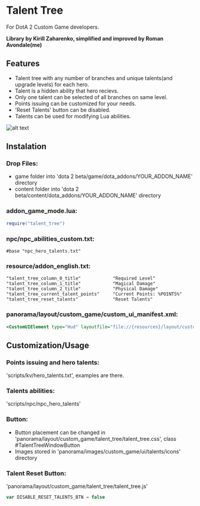 # Talent Tree
For DotA 2 Custom Game developers.

**Library by Kirill Zaharenko, simplified and improved by Roman Avondale(me)**

## Features
* Talent tree with any number of branches and unique talents(and upgrade levels) for each hero.
* Talent is a hidden ability that hero recievs.
* Only one talent can be selected of all branches on same level.
* Points issuing can be customized for your needs.
* 'Reset Talents' button can be disabled.
* Talents can be used for modifying Lua abilities.

![alt text](https://github.com/TheProma/talent_tree/blob/main/Screenshot_2.png?raw=true)

## Instalation
### Drop Files:
* game folder into 'dota 2 beta/game/dota_addons/YOUR_ADDON_NAME' directory
* content folder into 'dota 2 beta/content/dota_addons/YOUR_ADDON_NAME' directory

### addon_game_mode.lua:
```Lua
require("talent_tree")
```

### npc/npc_abilities_custom.txt:
```KV
#base "npc_hero_talents.txt"
```

### resource/addon_english.txt:
```KV
"talent_tree_column_0_title"            "Required Level"
"talent_tree_column_1_title"            "Magical Damage"
"talent_tree_column_2_title"            "Physical Damage"
"talent_tree_current_talent_points"     "Current Points: %POINTS%"
"talent_tree_reset_talents"             "Reset Talents"
```

### panorama/layout/custom_game/custom_ui_manifest.xml:
```xml
<CustomUIElement type="Hud" layoutfile="file://{resources}/layout/custom_game/talent_tree/window.xml" />
```

## Customization/Usage
### Points issuing and hero talents:
'scripts/kv/hero_talents.txt', examples are there.

### Talents abilities:
'scripts/npc/npc_hero_talents'

### Button:
* Button placement can be changed in 'panorama/layout/custom_game/talent_tree/talent_tree.css', class #TalentTreeWindowButton
* Images stored in 'panorama/images/custom_game/ui/talents/icons' directory

### Talent Reset Button:
'panorama/layout/custom_game/talent_tree/talent_tree.js'
```javascript
var DISABLE_RESET_TALENTS_BTN = false
```
